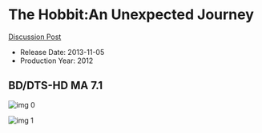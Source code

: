 # The Hobbit:An Unexpected Journey

[Discussion Post](https://www.avsforum.com/threads/bass-eq-for-filtered-movies.2995212/post-56880172)

* Release Date: 2013-11-05
* Production Year: 2012

## BD/DTS-HD MA 7.1

![img 0](https://i.imgur.com/J2g8CES.jpg)

![img 1](https://i.imgur.com/CLTlJRW.jpg)

